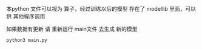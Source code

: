 本python 文件可以视为 算子，经过训练以后的模型 存在了 modellib 里面，可以供 其他程序调用


如果数据有更新 请 重新运行 main文件 去生成 新的模型

`python3 main.py`
